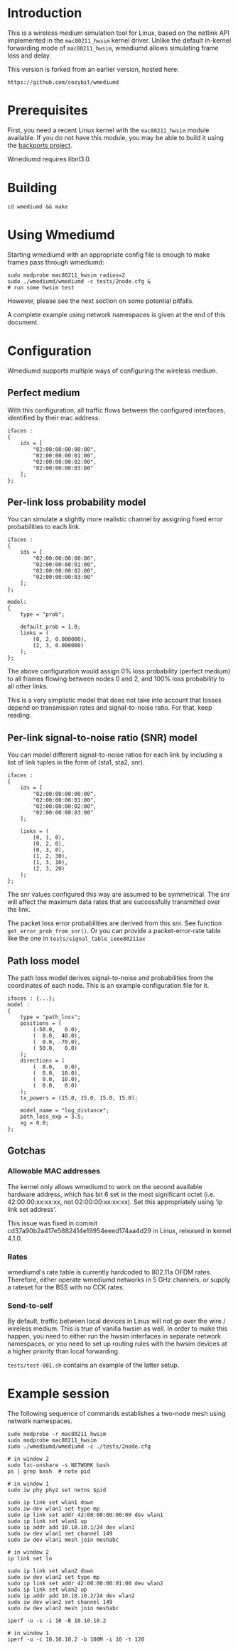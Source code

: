 # Introduction

This is a wireless medium simulation tool for Linux, based on the netlink API
implemented in the `mac80211_hwsim` kernel driver.  Unlike the default in-kernel
forwarding mode of `mac80211_hwsim`, wmediumd allows simulating frame loss and
delay.

This version is forked from an earlier version, hosted here:

    https://github.com/cozybit/wmediumd

# Prerequisites

First, you need a recent Linux kernel with the `mac80211_hwsim` module
available.  If you do not have this module, you may be able to build it using
the [backports project](https://backports.wiki.kernel.org/index.php/Main_Page).

Wmediumd requires libnl3.0.

# Building
```
cd wmediumd && make
```

# Using Wmediumd

Starting wmediumd with an appropriate config file is enough to make frames
pass through wmediumd:
```
sudo modprobe mac80211_hwsim radios=2
sudo ./wmediumd/wmediumd -c tests/2node.cfg &
# run some hwsim test
```
However, please see the next section on some potential pitfalls.

A complete example using network namespaces is given at the end of
this document.

# Configuration

Wmediumd supports multiple ways of configuring the wireless medium.

## Perfect medium

With this configuration, all traffic flows between the configured interfaces, identified by their mac address:

```
ifaces :
{
	ids = [
		"02:00:00:00:00:00",
		"02:00:00:00:01:00",
		"02:00:00:00:02:00",
		"02:00:00:00:03:00"
	];
};
```

## Per-link loss probability model

You can simulate a slightly more realistic channel by assigning fixed error
probabilities to each link.

```
ifaces :
{
	ids = [
		"02:00:00:00:00:00",
		"02:00:00:00:01:00",
		"02:00:00:00:02:00",
		"02:00:00:00:03:00"
	];
};

model:
{
	type = "prob";

	default_prob = 1.0;
	links = (
		(0, 2, 0.000000),
		(2, 3, 0.000000)
	);
};
```

The above configuration would assign 0% loss probability (perfect medium) to
all frames flowing between nodes 0 and 2, and 100% loss probability to all
other links.

This is a very simplistic model that does not take into account that losses
depend on transmission rates and signal-to-noise ratio.  For that, keep reading.

## Per-link signal-to-noise ratio (SNR) model

You can model different signal-to-noise ratios for each link by including a
list of link tuples in the form of (sta1, sta2, snr).

```
ifaces :
{
	ids = [
		"02:00:00:00:00:00",
		"02:00:00:00:01:00",
		"02:00:00:00:02:00",
		"02:00:00:00:03:00"
	];

	links = (
		(0, 1, 0),
		(0, 2, 0),
		(0, 3, 0),
		(1, 2, 30),
		(1, 3, 10),
		(2, 3, 20)
	);
};
```

The snr values configured this way are assumed to be symmetrical.
The snr will affect the maximum data rates that are successfully transmitted
over the link.

The packet loss error probabilities are derived from this snr.  See function
`get_error_prob_from_snr()`.  Or you can provide a packet-error-rate table like
the one in `tests/signal_table_ieee80211ax`

## Path loss model

The path loss model derives signal-to-noise and probabilities from the
coordinates of each node.  This is an example configuration file for it.

```
ifaces : {...};
model :
{
	type = "path_loss";
	positions = (
		(-50.0,   0.0),
		(  0.0,  40.0),
		(  0.0, -70.0),
		( 50.0,   0.0)
	);
	directions = (
		(  0.0,   0.0),
		(  0.0,  10.0),
		(  0.0,  10.0),
		(  0.0,   0.0)
	);
	tx_powers = (15.0, 15.0, 15.0, 15.0);

	model_name = "log_distance";
	path_loss_exp = 3.5;
	xg = 0.0;
};
```

## Gotchas

### Allowable MAC addresses

The kernel only allows wmediumd to work on the second available hardware
address, which has bit 6 set in the most significant octet
(i.e. 42:00:00:xx:xx:xx, not 02:00:00:xx:xx:xx).  Set this appropriately
using 'ip link set address'.

This issue was fixed in commit cd37a90b2a417e5882414e19954eeed174aa4d29
in Linux, released in kernel 4.1.0.

### Rates

wmediumd's rate table is currently hardcoded to 802.11a OFDM rates.
Therefore, either operate wmediumd networks in 5 GHz channels, or supply
a rateset for the BSS with no CCK rates.

### Send-to-self

By default, traffic between local devices in Linux will not go over
the wire / wireless medium.  This is true of vanilla hwsim as well.
In order to make this happen, you need to either run the hwsim interfaces
in separate network namespaces, or you need to set up routing rules with
the hwsim devices at a higher priority than local forwarding.

`tests/test-001.sh` contains an example of the latter setup.

# Example session

The following sequence of commands establishes a two-node mesh using network
namespaces.
```
sudo modprobe -r mac80211_hwsim
sudo modprobe mac80211_hwsim
sudo ./wmediumd/wmediumd -c ./tests/2node.cfg

# in window 2
sudo lxc-unshare -s NETWORK bash
ps | grep bash  # note pid

# in window 1
sudo iw phy phy2 set netns $pid

sudo ip link set wlan1 down
sudo iw dev wlan1 set type mp
sudo ip link set addr 42:00:00:00:00:00 dev wlan1
sudo ip link set wlan1 up
sudo ip addr add 10.10.10.1/24 dev wlan1
sudo iw dev wlan1 set channel 149
sudo iw dev wlan1 mesh join meshabc

# in window 2
ip link set lo

sudo ip link set wlan2 down
sudo iw dev wlan2 set type mp
sudo ip link set addr 42:00:00:00:01:00 dev wlan2
sudo ip link set wlan2 up
sudo ip addr add 10.10.10.2/24 dev wlan2
sudo iw dev wlan2 set channel 149
sudo iw dev wlan2 mesh join meshabc

iperf -u -s -i 10 -B 10.10.10.2

# in window 1
iperf -u -c 10.10.10.2 -b 100M -i 10 -t 120
```
